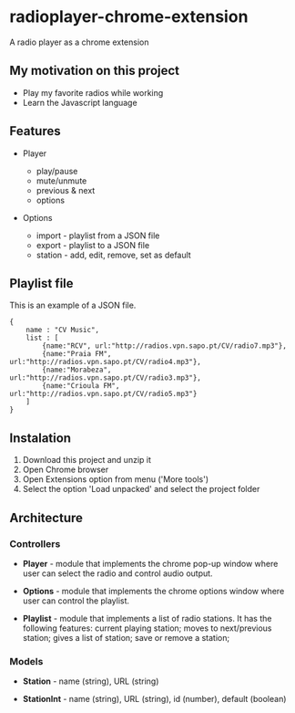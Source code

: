 # radioplayer-chrome-extension
A radio player as a chrome extension

## My motivation on this project 
* Play my favorite radios while working
* Learn the Javascript language

## Features
* Player
    * play/pause 
    * mute/unmute
    * previous & next
    * options

* Options
    * import - playlist from a JSON file
    * export - playlist to a JSON file
    * station - add, edit, remove, set as default

## Playlist file
This is an example of a JSON file.


    {
        name : "CV Music",
        list : [
            {name:"RCV", url:"http://radios.vpn.sapo.pt/CV/radio7.mp3"},
            {name:"Praia FM", url:"http://radios.vpn.sapo.pt/CV/radio4.mp3"},
            {name:"Morabeza", url:"http://radios.vpn.sapo.pt/CV/radio3.mp3"},
            {name:"Crioula FM", url:"http://radios.vpn.sapo.pt/CV/radio5.mp3"}
        ]
    }

## Instalation
1. Download this project and unzip it
2. Open Chrome browser
3. Open Extensions option from menu ('More tools')
4. Select the option 'Load unpacked' and select the project folder

## Architecture

### Controllers
* __Player__ - module that implements the chrome pop-up window where user can select the radio and control audio output.

* __Options__ - module that implements the chrome options window where user can control the playlist.

* __Playlist__ - module that implements a list of radio stations. It has the following features: current playing station; moves to next/previous station; gives a list of station; save or remove a station;

### Models
* __Station__ - name (string), URL (string)

* __StationInt__ - name (string), URL (string), id (number), default (boolean) 
